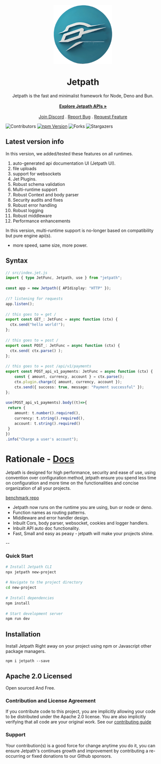 <br/>
<p align="center">
     <img src="https://github.com/CodeDynasty-dev/Jetpath/raw/main/icon.png" alt="Jetpath" width="190" height="190">

<h1 align="center">Jetpath</h1>

<p align="center">
   Jetpath is the fast and minimalist framework for Node, Deno and Bun.
    <br/>
    <br/>
    <a href="https://jetpath.codedynasty.dev"><strong>Explore Jetpath APIs »</strong></a>
    <br/>
    <br/>
    <a href="https://discord.gg/faqydQASTy">Join Discord</a>
    .
    <a href="https://github.com/codedynasty-dev/jetpath/issues">Report Bug</a>
    .
    <a href="https://github.com/codedynasty-dev/jetpath/issues">Request Feature</a>
  </p>
</p>

![Contributors](https://img.shields.io/github/contributors/codedynasty-dev/jetpath?color=dark-green)
[![npm Version](https://img.shields.io/npm/v/jetpath.svg)](https://www.npmjs.com/package/jetpath)
![Forks](https://img.shields.io/github/forks/codedynasty-dev/jetpath?style=social)
![Stargazers](https://img.shields.io/github/stars/codedynasty-dev/jetpath?style=social)
 
## Latest version info

In this version, we added/tested these features on all runtimes.

1. auto-generated api documentation UI (Jetpath UI).
2. file uploads
3. support for websockets
4. Jet Plugins.
5. Robust schema validation
6. Multi-runtime support
7. Robust Context and body parser
8. Security audits and fixes
9. Robust error handling
10. Robust logging
11. Robust middleware
12. Performance enhancements

In this version, multi-runtime support is no-longer based on
compatibility but pure engine api(s). 

- more speed, same size, more power.


## Syntax

```ts
// src/index.jet.js
import { type JetFunc, Jetpath, use } from "jetpath";

const app = new Jetpath({ APIdisplay: "HTTP" });

//? listening for requests
app.listen();

// this goes to = get /
export const GET_: JetFunc = async function (ctx) {
  ctx.send("hello world!");
};

// this goes to = post /
export const POST_: JetFunc = async function (ctx) {
  ctx.send( ctx.parse() );
};

// this goes to = post /api/v1/payments
export const POST_api_v1_payments: JetFunc = async function (ctx) {
    const { amount, currency, account } = ctx.parse();
    ctx.plugin.charge({ amount, currency, account });
    ctx.send({ success: true, message: "Payment successful" });
};

use(POST_api_v1_payments).body((t)=>{
 return {
    amount: t.number().required(),
    currency: t.string().required(),
    account: t.string().required()
 }   
})
.info("Charge a user's account");
```

# Rationale - [Docs](https://jetpath.codedynasty.dev/)

Jetpath is designed for high performance, security and ease of use, using convention over configuration method, jetpath ensure you spend less time on configuration and more time on the functionalities and concise organization of all your projects.

[benchmark repo](https://github.com/FridayCandour/jetpath-benchmark)

- Jetpath now runs on the runtime you are using, bun or node or deno.
- Function names as routing patterns.
- Middleware and error handler design.
- Inbuilt Cors, body parser, websocket, cookies and logger handlers.
- Inbuilt API auto doc functionality. 
- Fast, Small and easy as peasy - jetpath will make your projects shine.

--
  
### Quick Start

```bash
# Install Jetpath CLI
npx jetpath new-project

# Navigate to the project directory
cd new-project

# Install dependencies
npm install

# Start development server
npm run dev
```

## Installation

Install Jetpath Right away on your project using npm or Javascript other package
managers.

```
npm i jetpath --save
```
 

## Apache 2.0 Licensed

Open sourced And Free.

### Contribution and License Agreement

If you contribute code to this project, you are implicitly allowing your code to
be distributed under the Apache 2.0 license. You are also implicitly verifying that all
code are your original work.
See our [contributing guide](https://github.com/CodeDynasty-dev/Jetpath/blob/main/contributing.md)

### Support

Your contribution(s) is a good force for change anytime you do it, you can
ensure Jetpath's continues growth and improvement by contributing a re-occurring
or fixed donations to our Github sponsors.